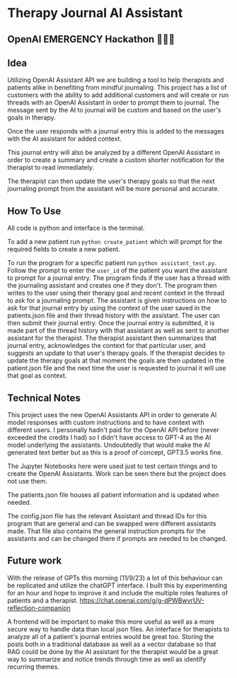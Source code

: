 # Therapy Journal AI Assistant

## OpenAI EMERGENCY Hackathon 🚨🚨🚨

## Idea

Utilizing OpenAI Assistant API we are building a tool to help therapists and patients alike in benefiting from mindful journaling. This project has a list of customers with the ability to add additional customers and will create or run threads with an OpenAI Assistant in order to prompt them to journal. The message sent by the AI to journal will be custom and based on the user's goals in therapy.

Once the user responds with a journal entry this is added to the messages with the AI assistant for added context.

This journal entry will also be analyzed by a different OpenAI Assistant in order to create a summary and create a custom shorter notification for the therapist to read immediately.

The therapist can then update the user's therapy goals so that the next journaling prompt from the assistant will be more personal and accurate.

## How To Use

All code is python and interface is the terminal.

To add a new patient run `python create_patient` which will prompt for the required fields to create a new patient.

To run the program for a specific patient run `python assistant_test.py`. Follow the prompt to enter the `user_id` of the patient you want the assistant to prompt for a journal entry. The program finds if the user has a thread with the journaling assistant and creates one if they don't.
The program then writes to the user using their therapy goal and recent context in the thread to ask for a journaling prompt. The assistant is given instructions on how to ask for that journal entry by using the context of the user saved in the patients.json file and their thread history with the assistant. The user can then submit their journal entry.
Once the journal entry is submitted, it is made part of the thread history with that assistant as well as sent to another assistant for the therapist.
The therapist assistant then summarizes that journal entry, acknowledges the context for that particular user, and suggests an update to that user's therapy goals. If the therapist decides to update the therapy goals at that moment the goals are then updated in the patient.json file and the next time the user is requested to journal it will use that goal as context.

## Technical Notes

This project uses the new OpenAI Assistants API in order to generate AI model responses with custom instructions and to have context with different users. I personally hadn't paid for the OpenAI API before (never exceeded the credits I had) so I didn't have access to GPT-4 as the AI model underlying the assistants. Undoubtedly that would make the AI generated text better but as this is a proof of concept, GPT3.5 works fine.

The Jupyter Notebooks here were used just to test certain things and to create the OpenAI Assistants. Work can be seen there but the project does not use them.

The patients.json file houses all patient information and is updated when needed.

The config.json file has the relevant Assistant and thread IDs for this program that are general and can be swapped were different assistants made. That file also contains the general instruction prompts for the assistants and can be changed there if prompts are needed to be changed.

## Future work

With the release of GPTs this morning (11/9/23) a lot of this behaviour can be replicated and utilize the chatGPT interface. I built this by experimenting for an hour and hope to improve it and include the multiple roles features of patients and a therapist. <https://chat.openai.com/g/g-dPWBwvrUV-reflection-companion>

A frontend will be important to make this more useful as well as a more secure way to handle data than local json files.
An interface for therapists to analyze all of a patient's journal entries would be great too. Storing the posts both in a traditional database as well as a vector database so that RAG could be done by the AI assistant for the therapist would be a great way to summarize and notice trends through time as well as identify recurring themes.
